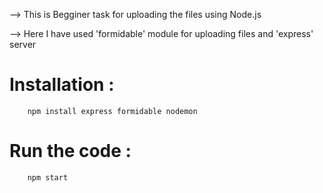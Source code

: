 --> This is Begginer task for uploading the files using Node.js   

--> Here I have used 'formidable' module for uploading files and 'express' server
# Installation :
		npm install express formidable nodemon 
# Run the code :
		npm start
